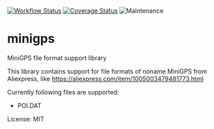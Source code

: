 [![Workflow Status](https://github.com/rayslava/minigps/workflows/rust%2Eyml/badge.svg)](https://github.com/rayslava/minigps/actions?query=workflow%3A%22rust%2Eyml%22)
[![Coverage Status](https://codecov.io/gh/rayslava/minigps/branch/master/graph/badge.svg)](https://codecov.io/gh/rayslava/minigps)
![Maintenance](https://img.shields.io/badge/maintenance-activly--developed-brightgreen.svg)

# minigps

MiniGPS file format support library

This library contains support for file formats of noname MiniGPS from
Aliexpress, like https://aliexpress.com/item/1005003479481773.html

Currently following files are supported:
- POI.DAT

License: MIT
